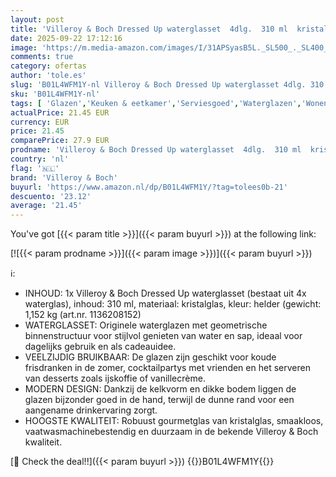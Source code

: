 ```yaml
---
layout: post
title: 'Villeroy & Boch Dressed Up waterglasset  4dlg.  310 ml  kristalglas  geschikt voor de vaatwasser'
date: 2025-09-22 17:12:16
image: 'https://m.media-amazon.com/images/I/31APSyasB5L._SL500_._SL400_.jpg'
comments: true
category: ofertas
author: 'tole.es'
slug: 'B01L4WFM1Y-nl Villeroy & Boch Dressed Up waterglasset 4dlg. 310 ml...'
sku: 'B01L4WFM1Y-nl'
tags: [ 'Glazen','Keuken & eetkamer','Serviesgoed','Waterglazen','Wonen & keuken','villeroy & boch','🇳🇱', ]
actualPrice: 21.45 EUR
currency: EUR
price: 21.45
comparePrice: 27.9 EUR
prodname: 'Villeroy & Boch Dressed Up waterglasset  4dlg.  310 ml  kristalglas  geschikt voor de vaatwasser'
country: 'nl'
flag: '🇳🇱'
brand: 'Villeroy & Boch'
buyurl: 'https://www.amazon.nl/dp/B01L4WFM1Y/?tag=tolees0b-21'
descuento: '23.12'
average: '21.45'
---
```


You've got [{{< param title >}}]({{< param buyurl >}}) at the following link:

[![{{< param prodname >}}]({{< param image >}})]({{< param buyurl >}})

ℹ️:

- INHOUD: 1x Villeroy & Boch Dressed Up waterglasset (bestaat uit 4x waterglas), inhoud: 310 ml, materiaal: kristalglas, kleur: helder (gewicht: 1,152 kg (art.nr. 1136208152)
- WATERGLASSET: Originele waterglazen met geometrische binnenstructuur voor stijlvol genieten van water en sap, ideaal voor dagelijks gebruik en als cadeauidee.
- VEELZIJDIG BRUIKBAAR: De glazen zijn geschikt voor koude frisdranken in de zomer, cocktailpartys met vrienden en het serveren van desserts zoals ijskoffie of vanillecrème.
- MODERN DESIGN: Dankzij de kelkvorm en dikke bodem liggen de glazen bijzonder goed in de hand, terwijl de dunne rand voor een aangename drinkervaring zorgt.
- HOOGSTE KWALITEIT: Robuust gourmetglas van kristalglas, smaakloos, vaatwasmachinebestendig en duurzaam in de bekende Villeroy & Boch kwaliteit.

[🛒 Check the deal!!]({{< param buyurl >}})
{{<world>}}B01L4WFM1Y{{</world>}}
